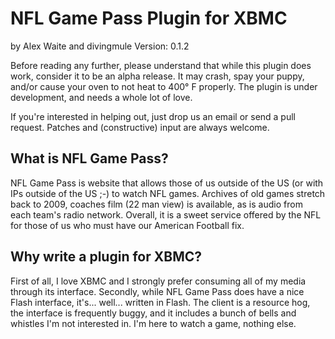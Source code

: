 # NFL Game Pass Plugin for XBMC #
by Alex Waite and divingmule
Version: 0.1.2

Before reading any further, please understand that while this plugin does
work, consider it to be an alpha release. It may crash, spay your puppy,
and/or cause your oven to not heat to 400° F properly. The plugin is under
development, and needs a whole lot of love.

If you're interested in helping out, just drop us an email or send a pull
request. Patches and (constructive) input are always welcome.

## What is NFL Game Pass? ##

NFL Game Pass is website that allows those of us outside of the US (or with IPs
outside of the US ;-) to watch NFL games. Archives of old games stretch back to
2009, coaches film (22 man view) is available, as is audio from each team's
radio network. Overall, it is a sweet service offered by the NFL for those of
us who must have our American Football fix.

## Why write a plugin for XBMC? ##

First of all, I love XBMC and I strongly prefer consuming all of my media
through its interface. Secondly, while NFL Game Pass does have a nice Flash
interface, it's... well... written in Flash. The client is a resource hog,
the interface is frequently buggy, and it includes a bunch of bells and
whistles I'm not interested in. I'm here to watch a game, nothing else.
